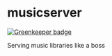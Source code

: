 musicserver
===========

[![Greenkeeper badge](https://badges.greenkeeper.io/devTristan/music-server.svg)](https://greenkeeper.io/)

Serving music libraries like a boss